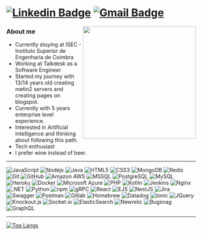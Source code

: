 
# [![Linkedin Badge](https://img.shields.io/badge/-Duarte-blue?style=flat-square&logo=Linkedin&logoColor=white&link=https://www.linkedin.com/in/jorgermduarte/)](https://www.linkedin.com/in/jorgermduarte/) [![Gmail Badge](https://img.shields.io/badge/-jorge_duarte@outlook.pt-c14438?style=flat-square&logo=Gmail&logoColor=white&link=mailto:jorge_duarte@outlook.pt)](mailto:jorge_duarte@outlook.pt)

<img src="https://media.giphy.com/media/blSTtZehjAZ8I/giphy.gif" width="300" align="right">

### About me

- Currently stuying at ISEC - Instituto Superior de Engenharia de Coimbra
- Working at Talkdesk as a Software Engineer
- Started my journey with 13/14 years old creating metin2 servers and creating pages on blogspot.
- Currently with 5 years enterprise level experience.
- Interested in Artificial Intelligence and thinking about following this path.
- Tech enthusiast
- I prefer wine instead of beer.
---

![JavaScript](https://img.shields.io/badge/-JavaScript-gray?style=flat-square&logo=javascript)
![Nodejs](https://img.shields.io/badge/-Nodejs-gray?style=flat-square&logo=Node.js)
![Java](https://img.shields.io/badge/-Java-gray?style=flat-square&logo=java)
![HTML5](https://img.shields.io/badge/-HTML5-gray?style=flat-square&logo=html5&logoColor=white)
![CSS3](https://img.shields.io/badge/-CSS3-gray?style=flat-square&logo=css3)
![MongoDB](https://img.shields.io/badge/-MongoDB-gray?style=flat-square&logo=mongodb)
![Redis](https://img.shields.io/badge/-Redis-gray?style=flat-square&logo=Redis)
![Git](https://img.shields.io/badge/-Git-gray?style=flat-square&logo=git)
![GitHub](https://img.shields.io/badge/-GitHub-gray?style=flat-square&logo=github)
![Amazon AWS](https://img.shields.io/badge/Amazon%20AWS-gray?style=flat-square&logo=amazon-aws)
![MSSQL](https://img.shields.io/badge/-MSSQL-gray?style=flat-square&logo=mssql)
![PostgreSQL](https://img.shields.io/badge/-PostgreSQL-gray?style=flat-square&logo=PostgreSQL)
![MySQL](https://img.shields.io/badge/-MySQL-gray?style=flat-square&logo=mysql)
![Heroku](https://img.shields.io/badge/-Heroku-gray?style=flat-square&logo=heroku)
![Docker](https://img.shields.io/badge/-Docker-gray?style=flat-square&logo=docker)
![Microsoft Azure](https://img.shields.io/badge/Microsoft%20Azure-gray?style=flat-square&logo=microsoft-azure)
![PHP](https://img.shields.io/badge/PHP-gray?style=flat-square&logo=php)
![Kotlin](https://img.shields.io/badge/Kotlin-gray?style=flat-square&logo=kotlin)
![Jenkins](https://img.shields.io/badge/Jenkins-gray?style=flat-square&logo=jenkins)
![Nginx](https://img.shields.io/badge/Nginx-gray?style=flat-square&logo=nginx)
![.NET](https://img.shields.io/badge/.NET-gray?style=flat-square&logo=dotnet)
![Python](https://img.shields.io/badge/-Python-gray?style=flat-square&logo=python)
![npm](https://img.shields.io/badge/-npm-gray?style=flat-square&logo=npm)
![gRPC](https://img.shields.io/badge/-gRPC-gray?style=flat-square&logo=grpc)
![React](https://img.shields.io/badge/-React-gray?style=flat-square&logo=react)
![EJS](https://img.shields.io/badge/-EJS-gray?style=flat-square&logo=ejs)
![NestJS](https://img.shields.io/badge/-NestJS-gray?style=flat-square&logo=nestjs)
![Jira](https://img.shields.io/badge/-Jira-gray?style=flat-square&logo=jira)
![Swagger](https://img.shields.io/badge/-Swagger-gray?style=flat-square&logo=swagger)
![Postman](https://img.shields.io/badge/-Postman-gray?style=flat-square&logo=postman)
![Gitlab](https://img.shields.io/badge/-Gitlab-gray?style=flat-square&logo=gitlab)
![Homebrew](https://img.shields.io/badge/-Homebrew-gray?style=flat-square&logo=homebrew)
![Datadog](https://img.shields.io/badge/-Datadog-gray?style=flat-square&logo=datadog)
![Ionic](https://img.shields.io/badge/-Ionic-gray?style=flat-square&logo=Ionic)
![JQuery](https://img.shields.io/badge/-JQuery-gray?style=flat-square&logo=JQuery)
![Knockout.js](https://img.shields.io/badge/-Knockout.js-gray?style=flat-square&logo=Knockout.js)
![Socket.io](https://img.shields.io/badge/-Socket.io-gray?style=flat-square&logo=Socket.io)
![ElasticSearch](https://img.shields.io/badge/-ElasticSearch-gray?style=flat-square&logo=elasticsearch)
![Newrelic](https://img.shields.io/badge/-Newrelic-gray?style=flat-square&logo=newrelic)
![Bugsnag](https://img.shields.io/badge/-Bugnag-gray?style=flat-square&logo=bugsnag)
![GraphQL](https://img.shields.io/badge/-GraphQL-gray?style=flat-square&logo=graphql)

---
[![Top Langs](https://github-readme-stats.vercel.app/api/top-langs/?username=jorgermduarte&layout=compact)](https://github.com/anuraghazra/github-readme-stats)
